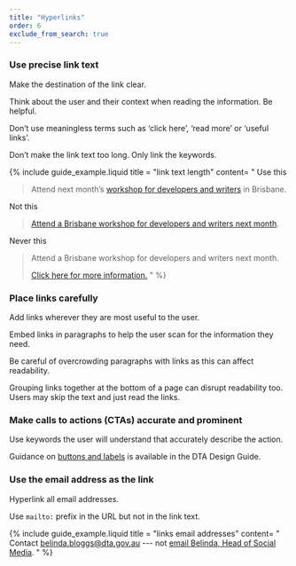 ```yaml
---
title: "Hyperlinks"
order: 6
exclude_from_search: true
---
```


### Use precise link text

Make the destination of the link clear.

Think about the user and their context when reading the information. Be helpful.

Don’t use meaningless terms such as ‘click here’, ‘read more’ or ‘useful links’.

Don’t make the link text too long. Only link the keywords.

{% include guide_example.liquid
  title = "link text length"
  content= "
Use this

> Attend next month’s [workshop for developers and writers](#) in Brisbane.

Not this

> [Attend a Brisbane workshop for developers and writers next month](#).

Never this

> Attend a Brisbane workshop for developers and writers next month.
>
> [Click here for more information.](#)
"
%}

### Place links carefully

Add links wherever they are most useful to the user.

Embed links in paragraphs to help the user scan for the information they need.

Be careful of overcrowding paragraphs with links as this can affect readability.

Grouping links together at the bottom of a page can disrupt readability too. Users may skip the text and just read the links.

### Make calls to actions (CTAs) accurate and prominent

Use keywords the user will understand that accurately describe the action.

Guidance on [buttons and labels](http://guides.service.gov.au/design-guide/components/forms-buttons/index.html) is available in the DTA Design Guide.

### Use the email address as the link

Hyperlink all email addresses.

Use `mailto:` prefix in the URL but not in the link text.

{% include guide_example.liquid
  title = "links email addresses"
  content= "
Contact [belinda.bloggs@dta.gov.au](mailto:belinda.bloggs@dta.gov.au) --- not [email Belinda, Head of Social Media](mailto:belinda.bloggs@dta.gov.au).
"
%}
